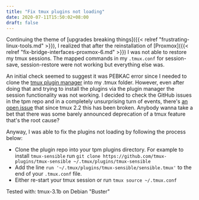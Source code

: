```yaml
---
title: "Fix tmux plugins not loading"
date: 2020-07-11T15:50:02+08:00
draft: false
---
```


Continuing the theme of [upgrades breaking things]({{< relref "frustrating-linux-tools.md" >}}), I realized that after the reinstallation of [Proxmox]({{< relref "fix-bridge-interfaces-proxmox-6.md" >}}) I was not able to restore my tmux sessions. The mapped commands in my `.tmux.conf` for session-save, session-restore were not working but everything else was.

An initial check seemed to suggest it was PEBKAC error since I needed to clone the [tmux plugin manager](https://github.com/tmux-plugins/tpm) into my .tmux folder. However, even after doing that and trying to install the plugins via the plugin manager the session functionality was not working. I decided to check the GitHub issues in the tpm repo and in a completely unsurprising turn of events, there's [an open issue](https://github.com/tmux-plugins/tpm/issues/97) that since tmux 2.2 this has been broken. Anybody wanna take a bet that there was some barely announced deprecation of a tmux feature that's the root cause?

Anyway, I was able to fix the plugins not loading by following the process below:
* Clone the plugin repo into your tpm plugins directory. For example to install `tmux-sensible` run `git clone https://github.com/tmux-plugins/tmux-sensible ~/.tmux/plugins/tmux-sensible`
* Add the line `run '~/.tmux/plugins/tmux-sensible/sensible.tmux'` to the end of your `.tmux.conf` file.
* Either re-start your tmux session or run `tmux source ~/.tmux.conf`

Tested with: tmux-3.1b on Debian "Buster"
